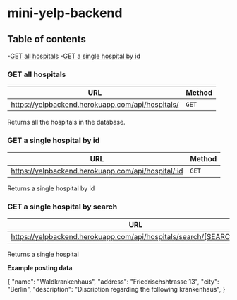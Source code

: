 # mini-yelp-backend

## Table of contents

-[GET all hospitals](https://yelpbackend.herokuapp.com/api/hospitals/) -[GET a single hospital by id](https://yelpbackend.herokuapp.com/api/hospital/:id)

### GET all hospitals

| URL                                              | Method |
| ------------------------------------------------ | ------ |
| https://yelpbackend.herokuapp.com/api/hospitals/ | `GET`  |

Returns all the hospitals in the database.

### GET a single hospital by id

| URL                                                | Method |
| -------------------------------------------------- | ------ |
| https://yelpbackend.herokuapp.com/api/hospital/:id | `GET`  |

Returns a single hospital by id

### GET a single hospital by search

| URL                                                                 | Method |
| ------------------------------------------------------------------- | ------ |
| https://yelpbackend.herokuapp.com/api/hospitals/search/[SEARCH_WORD | `GET`  |

Returns a single hospital

**Example posting data**

{
"name": "Waldkrankenhaus",
"address": "Friedrischshtrasse 13",
"city": "Berlin",
"description": "Discription regarding the following krankenhaus",
}

